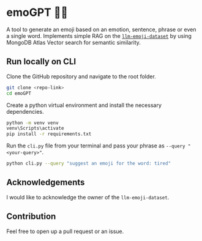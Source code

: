 # emoGPT 🙂🙃

A tool to generate an emoji based on an emotion, sentence, phrase or even a single word. Implements simple RAG on the [`llm-emoji-dataset`](https://huggingface.co/datasets/badrex/llm-emoji-dataset) by using MongoDB Atlas Vector search for semantic similarity.

## Run locally on CLI

Clone the GitHub repository and navigate to the root folder.

```bash
git clone <repo-link>
cd emoGPT
```

Create a python virtual environment and install the necessary dependencies.

```bash
python -m venv venv
venv\Scripts\activate
pip install -r requirements.txt
```

Run the `cli.py` file from your terminal and pass your phrase as `--query "<your-query>"`.

```bash
python cli.py --query "suggest an emoji for the word: tired"
```

## Acknowledgements

I would like to acknowledge the owner of the `llm-emoji-dataset`.

## Contribution

Feel free to open up a pull request or an issue.
